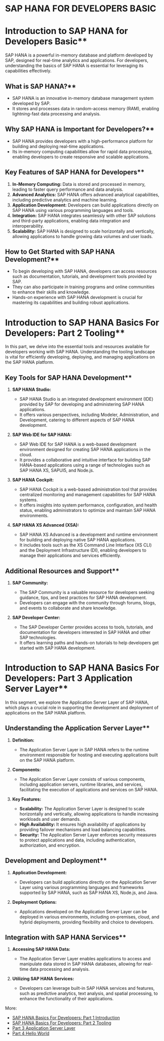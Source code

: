 # SAP HANA FOR DEVELOPERS BASIC

# Introduction to SAP HANA for Developers Basic**

SAP HANA is a powerful in-memory database and platform developed by SAP, designed for real-time analytics and applications. For developers, understanding the basics of SAP HANA is essential for leveraging its capabilities effectively.

## What is SAP HANA?**
- SAP HANA is an innovative in-memory database management system developed by SAP.
- It stores and processes data in random-access memory (RAM), enabling lightning-fast data processing and analysis.

## Why SAP HANA is Important for Developers?**
- SAP HANA provides developers with a high-performance platform for building and deploying real-time applications.
- Its in-memory computing capabilities allow for rapid data processing, enabling developers to create responsive and scalable applications.

## Key Features of SAP HANA for Developers**
1. **In-Memory Computing:** Data is stored and processed in memory, leading to faster query performance and data analysis.
2. **Advanced Analytics:** SAP HANA offers advanced analytical capabilities, including predictive analytics and machine learning.
3. **Application Development:** Developers can build applications directly on SAP HANA using various programming languages and tools.
4. **Integration:** SAP HANA integrates seamlessly with other SAP solutions and third-party applications, enabling data integration and interoperability.
5. **Scalability:** SAP HANA is designed to scale horizontally and vertically, allowing applications to handle growing data volumes and user loads.

## How to Get Started with SAP HANA Development?**
- To begin developing with SAP HANA, developers can access resources such as documentation, tutorials, and development tools provided by SAP.
- They can also participate in training programs and online communities to enhance their skills and knowledge.
- Hands-on experience with SAP HANA development is crucial for mastering its capabilities and building robust applications.


# Introduction to SAP HANA Basics For Developers: Part 2 Tooling**

In this part, we delve into the essential tools and resources available for developers working with SAP HANA. Understanding the tooling landscape is vital for efficiently developing, deploying, and managing applications on the SAP HANA platform.

## Key Tools for SAP HANA Development**

1. **SAP HANA Studio:**
   - SAP HANA Studio is an integrated development environment (IDE) provided by SAP for developing and administering SAP HANA applications.
   - It offers various perspectives, including Modeler, Administration, and Development, catering to different aspects of SAP HANA development.

2. **SAP Web IDE for SAP HANA:**
   - SAP Web IDE for SAP HANA is a web-based development environment designed for creating SAP HANA applications in the cloud.
   - It provides a collaborative and intuitive interface for building SAP HANA-based applications using a range of technologies such as SAP HANA XS, SAPUI5, and Node.js.

3. **SAP HANA Cockpit:**
   - SAP HANA Cockpit is a web-based administration tool that provides centralized monitoring and management capabilities for SAP HANA systems.
   - It offers insights into system performance, configuration, and health status, enabling administrators to optimize and maintain SAP HANA environments.

4. **SAP HANA XS Advanced (XSA):**
   - SAP HANA XS Advanced is a development and runtime environment for building and deploying native SAP HANA applications.
   - It includes tools such as the XS Command Line Interface (XS CLI) and the Deployment Infrastructure (DI), enabling developers to manage their applications and services efficiently.

## Additional Resources and Support**

1. **SAP Community:**
   - The SAP Community is a valuable resource for developers seeking guidance, tips, and best practices for SAP HANA development.
   - Developers can engage with the community through forums, blogs, and events to collaborate and share knowledge.

2. **SAP Developer Center:**
   - The SAP Developer Center provides access to tools, tutorials, and documentation for developers interested in SAP HANA and other SAP technologies.
   - It offers learning paths and hands-on tutorials to help developers get started with SAP HANA development.




# Introduction to SAP HANA Basics For Developers: Part 3 Application Server Layer**

In this segment, we explore the Application Server Layer of SAP HANA, which plays a crucial role in supporting the development and deployment of applications on the SAP HANA platform.

## Understanding the Application Server Layer**

1. **Definition:**
   - The Application Server Layer in SAP HANA refers to the runtime environment responsible for hosting and executing applications built on the SAP HANA platform.

2. **Components:**
   - The Application Server Layer consists of various components, including application servers, runtime libraries, and services, facilitating the execution of applications and services on SAP HANA.

3. **Key Features:**
   - **Scalability:** The Application Server Layer is designed to scale horizontally and vertically, allowing applications to handle increasing workloads and user demands.
   - **High Availability:** It ensures high availability of applications by providing failover mechanisms and load balancing capabilities.
   - **Security:** The Application Server Layer enforces security measures to protect applications and data, including authentication, authorization, and encryption.

## Development and Deployment**

1. **Application Development:**
   - Developers can build applications directly on the Application Server Layer using various programming languages and frameworks supported by SAP HANA, such as SAP HANA XS, Node.js, and Java.

2. **Deployment Options:**
   - Applications developed on the Application Server Layer can be deployed in various environments, including on-premises, cloud, and hybrid deployments, providing flexibility and choice to developers.

## Integration with SAP HANA Services**

1. **Accessing SAP HANA Data:**
   - The Application Server Layer enables applications to access and manipulate data stored in SAP HANA databases, allowing for real-time data processing and analysis.

2. **Utilizing SAP HANA Services:**
   - Developers can leverage built-in SAP HANA services and features, such as predictive analytics, text analysis, and spatial processing, to enhance the functionality of their applications.






More: 
- [SAP HANA Basics For Developers: Part 1 Introduction](https://www.youtube.com/watch?v=ljdvqRtSHd4&list=PL6RpkC85SLQABOpzhd7WI-hMpy99PxUo0&index=125)
- [SAP HANA Basics For Developers: Part 2 Tooling](https://www.youtube.com/watch?v=wojFKVxjFl4&list=PL6RpkC85SLQABOpzhd7WI-hMpy99PxUo0&index=124)
- [Part 3 Application Server Layer](https://www.youtube.com/watch?v=DtlOto-goUw&list=PL6RpkC85SLQABOpzhd7WI-hMpy99PxUo0&index=123)
- [Part 4 Hello World](https://www.youtube.com/watch?v=Ll4WI9wtzcQ&list=PL6RpkC85SLQABOpzhd7WI-hMpy99PxUo0&index=122)